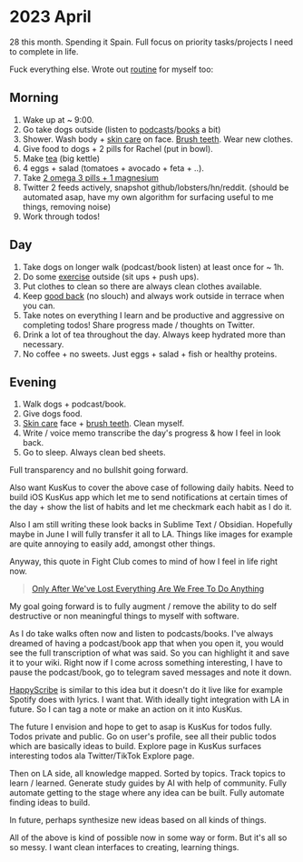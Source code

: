 # 2023 April

28 this month. Spending it Spain. Full focus on priority tasks/projects I need to complete in life.

Fuck everything else. Wrote out [routine](../../focusing/processes.md) for myself too:

## Morning

1. Wake up at ~ 9:00.
2. Go take dogs outside (listen to [podcasts](../../podcasts/podcasts.md)/[books](../../books/books.md) a bit)
3. Shower. Wash body + [skin care](../../health/skin-care.md) on face. [Brush teeth](../../health/teeth.md). Wear new clothes.
4. Give food to dogs + 2 pills for Rachel (put in bowl).
5. Make [tea](../../health/nutrition/drinks/tea.md) (big kettle)
6. 4 eggs + salad (tomatoes + avocado + feta + ..).
7. Take [2 omega 3 pills + 1 magnesium](../../health/nutrition/supplements.md)
8. Twitter 2 feeds actively, snapshot github/lobsters/hn/reddit. (should be automated asap, have my own algorithm for surfacing useful to me things, removing noise)
9. Work through todos!

## Day

1. Take dogs on longer walk (podcast/book listen) at least once for ~ 1h.
2. Do some [exercise](../../fitness/exercises.md) outside (sit ups + push ups).
3. Put clothes to clean so there are always clean clothes available.
4. Keep [good back](../../health/ergonomics.md) (no slouch) and always work outside in terrace when you can.
5. Take notes on everything I learn and be productive and aggressive on completing todos! Share progress made / thoughts on Twitter.
6. Drink a lot of tea throughout the day. Always keep hydrated more than necessary.
7. No coffee + no sweets. Just eggs + salad + fish or healthy proteins.

## Evening

1. Walk dogs + podcast/book.
2. Give dogs food.
3. [Skin care](../health/skin-care.md) face + [brush teeth](../health/teeth.md). Clean myself.
4. Write / voice memo transcribe the day's progress & how I feel in look back.
5. Go to sleep. Always clean bed sheets.

Full transparency and no bullshit going forward.

Also want KusKus to cover the above case of following daily habits. Need to build iOS KusKus app which let me to send notifications at certain times of the day + show the list of habits and let me checkmark each habit as I do it.

Also I am still writing these look backs in Sublime Text / Obsidian. Hopefully maybe in June I will fully transfer it all to LA. Things like images for example are quite annoying to easily add, amongst other things.

Anyway, this quote in Fight Club comes to mind of how I feel in life right now.

> [Only After We've Lost Everything Are We Free To Do Anything](https://www.youtube.com/watch?v=pzJOduVHxoQ)

My goal going forward is to fully augment / remove the ability to do self destructive or non meaningful things to myself with software.

As I do take walks often now and listen to podcasts/books. I've always dreamed of having a podcast/book app that when you open it, you would see the full transcription of what was said. So you can highlight it and save it to your wiki. Right now if I come across something interesting, I have to pause the podcast/book, go to telegram saved messages and note it down.

[HappyScribe](https://www.happyscribe.com/public) is similar to this idea but it doesn't do it live like for example Spotify does with lyrics. I want that. With ideally tight integration with LA in future. So I can tag a note or make an action on it into KusKus.

The future I envision and hope to get to asap is KusKus for todos fully. Todos private and public. Go on user's profile, see all their public todos which are basically ideas to build. Explore page in KusKus surfaces interesting todos ala Twitter/TikTok Explore page.

Then on LA side, all knowledge mapped. Sorted by topics. Track topics to learn / learned. Generate study guides by AI with help of community. Fully automate getting to the stage where any idea can be built. Fully automate finding ideas to build.

In future, perhaps synthesize new ideas based on all kinds of things.

All of the above is kind of possible now in some way or form. But it's all so so messy. I want clean interfaces to creating, learning things.
